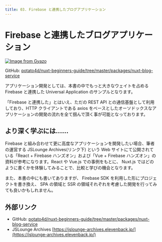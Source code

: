 ```yaml
---
title: 03. Firebase と連携したブログアプリケーション
---
```


# Firebase と連携したブログアプリケーション

[![Image from Gyazo](https://i.gyazo.com/24edaf2fb2b2f5fcb1910a35478d9d9d.gif)](https://gyazo.com/24edaf2fb2b2f5fcb1910a35478d9d9d)

GitHub: [potato4d/nuxt-beginners-guide/tree/master/packages/nuxt-blog-service](https://github.com/potato4d/nuxt-beginners-guide/tree/master/packages/nuxt-blog-service)

アプリケーション開発としては、本書の中でもっと大きなウェイトを占める Firebase と連携した Universal Application のサンプルとなります。

「Firebase と連携した」とはいえ、ただの REST API との通信基盤として利用しており、HTTP クライアントである axios をベースとしたオーソドックスなアプリケーションの開発の流れを全て掴んで頂く事が可能となっております。

## より深く学ぶには……

Firebase と組み合わせて更に高度なアプリケーションを開発したい場合、筆者の運営する JSLounge Archives(リンク下) という Web サイトにて公開されている「React + Firebase ハンズオン」および「Vue + Firebase ハンズオン」の資料が参考になります。React や Vue.js での事例をもとに、 Nuxt.js ではどのように書くかを体験してみることで、比較と学びの機会となります。

また、本書の中にも書いてありますが、 Firebase SDK を利用した形にプロジェクトを書き換え、 SPA の領域と SSR の領域それぞれを考慮した開発を行ってみても良いかもしれません。

## 外部リンク

- GitHub: [potato4d/nuxt-beginners-guide/tree/master/packages/nuxt-blog-service](https://github.com/potato4d/nuxt-beginners-guide/tree/master/packages/nuxt-blog-service)
- JSLounge Archives [https://jslounge-archives.elevenback.jp/](https://jslounge-archives.elevenback.jp/)
